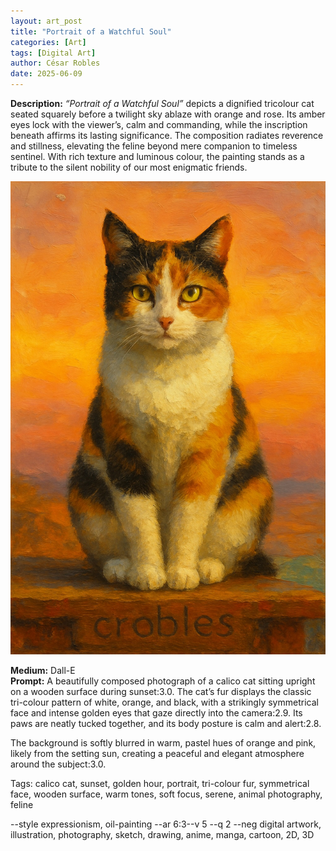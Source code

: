 ```yaml
---
layout: art_post
title: "Portrait of a Watchful Soul"
categories: [Art]
tags: [Digital Art]
author: César Robles
date: 2025-06-09
---
```

**Description:** *“Portrait of a Watchful Soul”* depicts a dignified tricolour cat seated squarely before a twilight sky ablaze with orange and rose. Its amber eyes lock with the viewer’s, calm and commanding, while the inscription beneath affirms its lasting significance. The composition radiates reverence and stillness, elevating the feline beyond mere companion to timeless sentinel. With rich texture and luminous colour, the painting stands as a tribute to the silent nobility of our most enigmatic friends.

![Portrait of a Watchful Soul](/imag/digital_art/portrait_of_a_watchful_soul.jpg)

**Medium:** Dall-E\
**Prompt:** A beautifully composed photograph of a calico cat sitting upright on a wooden surface during sunset:3.0. The cat’s fur displays the classic tri-colour pattern of white, orange, and black, with a strikingly symmetrical face and intense golden eyes that gaze directly into the camera:2.9. Its paws are neatly tucked together, and its body posture is calm and alert:2.8.

The background is softly blurred in warm, pastel hues of orange and pink, likely from the setting sun, creating a peaceful and elegant atmosphere around the subject:3.0.

Tags: calico cat, sunset, golden hour, portrait, tri-colour fur, symmetrical face, wooden surface, warm tones, soft focus, serene, animal photography, feline

--style expressionism, oil-painting --ar 6:3--v 5 --q 2 --neg digital artwork, illustration, photography, sketch, drawing, anime, manga, cartoon, 2D, 3D